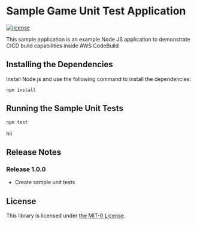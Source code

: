# Sample Game Unit Test Application
[![license](https://img.shields.io/badge/license-MIT-green)](https://github.com/scttzth/node-js-game-app-unit-tests/blob/main/LICENSE)

This sample application is an example Node JS application to demonstrate CICD build capabilities inside AWS CodeBuild

## Installing the Dependencies

Install Node.js and use the following command to install the dependencies:

```
npm install
```

## Running the Sample Unit Tests

```
npm test
```

hii

## Release Notes
### Release 1.0.0

* Create sample unit tests

## License

This library is licensed under [the MIT-0 License](https://github.com/aws/mit-0).
